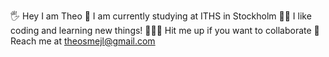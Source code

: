 🖐 Hey I am Theo 
🌁 I am currently studying at ITHS in Stockholm 
👨‍💻 I like coding and learning new things!
🏄🏻‍♂️ Hit me up if you want to collaborate
💯 Reach me at theosmejl@gmail.com 
    
 

